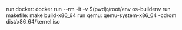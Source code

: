 run docker: docker run --rm -it -v $(pwd):/root/env os-buildenv
run makefile: make build-x86_64
run qemu: qemu-system-x86_64 -cdrom dist/x86_64/kernel.iso
